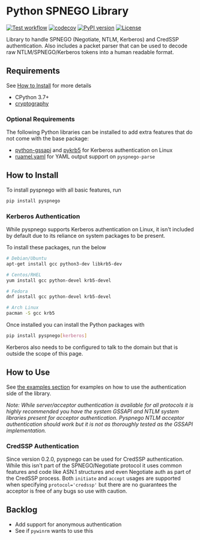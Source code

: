 # Python SPNEGO Library

[![Test workflow](https://github.com/jborean93/pyspnego/actions/workflows/ci.yml/badge.svg)](https://github.com/jborean93/pyspnego/actions/workflows/ci.yml)
[![codecov](https://codecov.io/gh/jborean93/pyspnego/branch/main/graph/badge.svg)](https://codecov.io/gh/jborean93/pyspnego)
[![PyPI version](https://badge.fury.io/py/pyspnego.svg)](https://badge.fury.io/py/pyspnego)
[![License](https://img.shields.io/badge/license-MIT-blue.svg)](https://github.com/jborean93/pyspnego/blob/master/LICENSE)

Library to handle SPNEGO (Negotiate, NTLM, Kerberos) and CredSSP authentication. Also includes a packet parser that can
be used to decode raw NTLM/SPNEGO/Kerberos tokens into a human readable format.


## Requirements

See [How to Install](#how-to-install) for more details

* CPython 3.7+
* [cryptography](https://github.com/pyca/cryptography)

### Optional Requirements

The following Python libraries can be installed to add extra features that do not come with the base package:

* [python-gssapi](https://github.com/pythongssapi/python-gssapi) and [pykrb5](https://github.com/jborean93/pykrb5) for Kerberos authentication on Linux
* [ruamel.yaml](https://pypi.org/project/ruamel.yaml/) for YAML output support on `pyspnego-parse`


## How to Install

To install pyspnego with all basic features, run

```bash
pip install pyspnego
```

### Kerberos Authentication

While pyspnego supports Kerberos authentication on Linux, it isn't included by default due to its reliance on system
packages to be present.

To install these packages, run the below

```bash
# Debian/Ubuntu
apt-get install gcc python3-dev libkrb5-dev

# Centos/RHEL
yum install gcc python-devel krb5-devel

# Fedora
dnf install gcc python-devel krb5-devel

# Arch Linux
pacman -S gcc krb5
```

Once installed you can install the Python packages with

```bash
pip install pyspnego[kerberos]
```

Kerberos also needs to be configured to talk to the domain but that is outside the scope of this page.

## How to Use

See [the examples section](docs/examples) for examples on how to use the authentication side of the library.

_Note: While server/acceptor authentication is available for all protocols it is highly recommended you have the system GSSAPI and NTLM system libraries present for acceptor authentication. Pyspnego NTLM acceptor authentication should work but it is not as thoroughly tested as the GSSAPI implementation._


### CredSSP Authentication

Since version 0.2.0, pyspnego can be used for CredSSP authentication. While this isn't part of the SPNEGO/Negotiate
protocol it uses common features and code like ASN.1 structures and even Negotiate auth as part of the CredSSP process.
Both `initiate` and `accept` usages are supported when specifying `protocol='credssp'` but there are no guarantees the
acceptor is free of any bugs so use with caution.


## Backlog

* Add support for anonymous authentication
* See if `pywinrm` wants to use this
